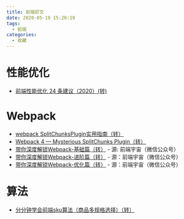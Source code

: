 ```yaml
---
title: 前端好文
date: 2020-05-19 15:20:19
tags:
  - 前端
categories:
  - 收藏
---
```


# 性能优化
- [前端性能优化 24 条建议（2020）(转)](https://segmentfault.com/a/1190000022205291?utm_source=weekly&utm_medium=email&utm_campaign=SegmentFault%20%E7%B2%BE%E9%80%89%E6%AF%8F%E5%91%A8%E7%B2%BE%E9%80%89%E4%B8%A8%E5%88%86%E6%9E%90%20Vue%203.0%20%E5%93%8D%E5%BA%94%E5%BC%8F%E5%8E%9F%E7%90%86%E4%B8%A8174%E9%81%93%20JavaScript%20%E9%9D%A2%E8%AF%95%E9%A2%98%EF%BC%8C%E5%8A%A9%E4%BD%A0%E8%BD%BB%E6%9D%BE%E6%8B%BF%20offer)
  
# Webpack
- [webpack SplitChunksPlugin实用指南（转）](https://juejin.im/post/5b99b9cd6fb9a05cff32007a)
- [Webpack 4 — Mysterious SplitChunks Plugin（转）](https://medium.com/dailyjs/webpack-4-splitchunks-plugin-d9fbbe091fd0)
- [带你深度解锁Webpack-基础篇（转）](https://mp.weixin.qq.com/s/OBUcxEFXKQQubP08LO2Uhg) - 源: 前端宇宙（微信公众号）
- [带你深度解锁Webpack-进阶篇（转）](https://mp.weixin.qq.com/s/9XGaw2TmGbGolNKM1eJ4wQ) - 源：前端宇宙（微信公众号）
- [带你深度解锁Webpack-优化篇（转）](https://mp.weixin.qq.com/s/1BdKGW43MqWWsdQJ7MYI7w) - 源：前端宇宙（微信公众号）

# 算法

- [分分钟学会前端sku算法（商品多规格选择）（转）](https://juejin.im/post/5eef2fcee51d4574113a0203?utm_source=gold_browser_extension)
